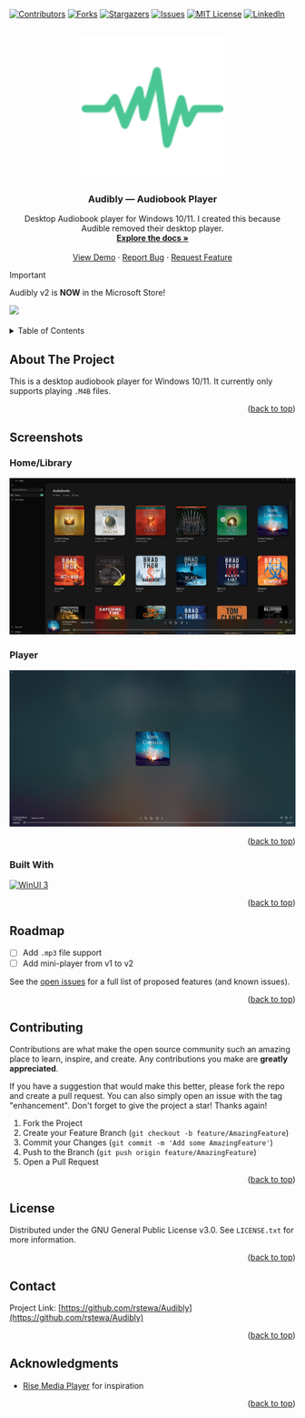 <!-- Improved compatibility of back to top link: See: https://github.com/othneildrew/Best-README-Template/pull/73 -->
<a name="readme-top"></a>
<!--
*** Thanks for checking out the Best-README-Template. If you have a suggestion
*** that would make this better, please fork the repo and create a pull request
*** or simply open an issue with the tag "enhancement".
*** Don't forget to give the project a star!
*** Thanks again! Now go create something AMAZING! :D
-->



<!-- PROJECT SHIELDS -->
<!--
*** I'm using markdown "reference style" links for readability.
*** Reference links are enclosed in brackets [ ] instead of parentheses ( ).
*** See the bottom of this document for the declaration of the reference variables
*** for contributors-url, forks-url, etc. This is an optional, concise syntax you may use.
*** https://www.markdownguide.org/basic-syntax/#reference-style-links
-->
[![Contributors][contributors-shield]][contributors-url]
[![Forks][forks-shield]][forks-url]
[![Stargazers][stars-shield]][stars-url]
[![Issues][issues-shield]][issues-url]
[![MIT License][license-shield]][license-url]
[![LinkedIn][linkedin-shield]][linkedin-url]



<!-- PROJECT LOGO -->
<br />
<div align="center">
  <a href="https://github.com/rstewa/Audibly">
    <img src="images/logo.svg" alt="Logo" width="250" height="250">
  </a>

<h3 align="center">Audibly — Audiobook Player</h3>

  <p align="center">
    Desktop Audiobook player for Windows 10/11. I created this because Audible removed their desktop player.
    <br />
    <a href="https://github.com/rstewa/Audibly"><strong>Explore the docs »</strong></a>
    <br />
    <br />
    <a href="https://github.com/rstewa/Audibly">View Demo</a>
    ·
    <a href="https://github.com/rstewa/Audibly/issues/new?labels=bug&template=bug-report---.md">Report Bug</a>
    ·
    <a href="https://github.com/rstewa/Audibly/issues/new?labels=enhancement&template=feature-request---.md">Request Feature</a>
  </p>
</div>

> [!IMPORTANT]  
> Audibly v2 is **NOW** in the Microsoft Store!

<!-- link to store page -->
<a href="https://apps.microsoft.com/store/detail/9P6R1M1GG9JR?launch=true&mode=full">
	<img src="https://get.microsoft.com/images/en-US%20dark.svg" style="width:250px"/>
</a>

<br>
<br>


<!-- TABLE OF CONTENTS -->
<details>
  <summary>Table of Contents</summary>
  <ol>
    <li>
      <a href="#about-the-project">About The Project</a>
      <ul>
        <li><a href="#built-with">Built With</a></li>
      </ul>
    </li>
    <li>
      <a href="#getting-started">Getting Started</a>
      <ul>
        <li><a href="#prerequisites">Prerequisites</a></li>
        <li><a href="#installation">Installation</a></li>
      </ul>
    </li>
    <li><a href="#usage">Usage</a></li>
    <li><a href="#roadmap">Roadmap</a></li>
    <li><a href="#contributing">Contributing</a></li>
    <li><a href="#license">License</a></li>
    <li><a href="#contact">Contact</a></li>
    <li><a href="#acknowledgments">Acknowledgments</a></li>
  </ol>
</details>



<!-- ABOUT THE PROJECT -->
## About The Project

This is a desktop audiobook player for Windows 10/11. It currently only supports playing `.M4B` files.

<p align="right">(<a href="#readme-top">back to top</a>)</p>



## Screenshots

### Home/Library
<p align="middle">
  <img src="images/v2/LibraryCardPage.PNG" />
</p> 

### Player
<p align="middle">
  <img src="images/v2/NowPlayingPage.PNG" />
</p> 

<p align="right">(<a href="#readme-top">back to top</a>)</p>



### Built With

[![WinUI 3][winui]][winui-url]

<p align="right">(<a href="#readme-top">back to top</a>)</p>



<!-- TODO: GETTING STARTED -->



<!-- TODO: USAGE EXAMPLES -->



<!-- ROADMAP -->
## Roadmap

- [ ] Add `.mp3` file support
- [ ] Add mini-player from v1 to v2

See the [open issues](https://github.com/rstewa/Audibly/issues) for a full list of proposed features (and known issues).

<p align="right">(<a href="#readme-top">back to top</a>)</p>



<!-- CONTRIBUTING -->
## Contributing

Contributions are what make the open source community such an amazing place to learn, inspire, and create. Any contributions you make are **greatly appreciated**.

If you have a suggestion that would make this better, please fork the repo and create a pull request. You can also simply open an issue with the tag "enhancement".
Don't forget to give the project a star! Thanks again!

1. Fork the Project
2. Create your Feature Branch (`git checkout -b feature/AmazingFeature`)
3. Commit your Changes (`git commit -m 'Add some AmazingFeature'`)
4. Push to the Branch (`git push origin feature/AmazingFeature`)
5. Open a Pull Request

<p align="right">(<a href="#readme-top">back to top</a>)</p>



<!-- LICENSE -->
## License

Distributed under the GNU General Public License v3.0. See `LICENSE.txt` for more information.

<p align="right">(<a href="#readme-top">back to top</a>)</p>



<!-- CONTACT -->
## Contact

Project Link: [https://github.com/rstewa/Audibly](https://github.com/rstewa/Audibly)

<p align="right">(<a href="#readme-top">back to top</a>)</p>



<!-- ACKNOWLEDGMENTS -->
## Acknowledgments

* [Rise Media Player](https://github.com/Rise-Software/Rise-Media-Player) for inspiration

<p align="right">(<a href="#readme-top">back to top</a>)</p>



<!-- MARKDOWN LINKS & IMAGES -->
<!-- https://www.markdownguide.org/basic-syntax/#reference-style-links -->
[contributors-shield]: https://img.shields.io/github/contributors/rstewa/Audibly.svg?style=for-the-badge
[contributors-url]: https://github.com/rstewa/Audibly/graphs/contributors
[forks-shield]: https://img.shields.io/github/forks/rstewa/Audibly.svg?style=for-the-badge
[forks-url]: https://github.com/rstewa/Audibly/network/members
[stars-shield]: https://img.shields.io/github/stars/rstewa/Audibly.svg?style=for-the-badge
[stars-url]: https://github.com/rstewa/Audibly/stargazers
[issues-shield]: https://img.shields.io/github/issues/rstewa/Audibly.svg?style=for-the-badge
[issues-url]: https://github.com/rstewa/Audibly/issues
[license-shield]: https://img.shields.io/github/license/rstewa/Audibly.svg?style=for-the-badge
[license-url]: https://github.com/rstewa/Audibly/blob/master/LICENSE.txt
[linkedin-shield]: https://img.shields.io/badge/-LinkedIn-black.svg?style=for-the-badge&logo=linkedin&colorB=555
[linkedin-url]: https://www.linkedin.com/in/stewart-ryan-p/
[winui]: https://img.shields.io/badge/-WinUI_3-512BD4?style=for-the-badge&logo=.net&logoColor=white
[winui-url]: https://learn.microsoft.com/en-us/windows/apps/winui
